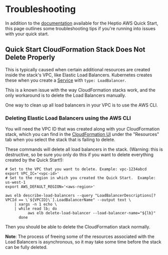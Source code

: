 # Troubleshooting

In addition to the [documentation](http://docs.heptio.com/content/aws.html) available for the Heptio AWS Quick Start, this page outlines some troubleshooting tips if you're running into issues with your quick start.

## Quick Start CloudFormation Stack Does Not Delete Properly

This is typically caused when certain additional resources are created inside the stack's VPC, like Elastic Load Balancers.  Kubernetes creates these when you create a [Service](https://kubernetes.io/docs/concepts/services-networking/service/) with `type: LoadBalancer`.

This is a known issue with the way CloudFormation stacks work, and the only workaround is to delete the Load Balancers manually.

One way to clean up all load balancers in your VPC is to use the AWS CLI.

### Deleting Elastic Load Balancers using the AWS CLI

You will need the VPC ID that was created along with your CloudFormation stack, which you can find in the [CloudFormation UI](https://console.aws.amazon.com/cloudformation) under the "Resources" tab when you select the stack that is failing to delete.

These commands will delete all load balancers in the stack.  (Warning: this is destructive, so be sure you only do this if you want to delete everything created by the Quick Start!):

```
# Set to the VPC that you want to delete. Example: vpc-1234abcd
export VPC_IC='<vpc-id>'
# Set to the region in which you created the Quick Start.  Example: us-west-1
export AWS_DEFAULT_REGION='<aws-region>'

aws elb describe-load-balancers --query "LoadBalancerDescriptions[?VPCId == \`${VPCID}\`].LoadBalancerName" --output text \
    | xargs -n 1 echo \
    | while read lb; do
          aws elb delete-load-balancer --load-balancer-name="${lb}"
      done
```

Then you should be able to delete the CloudFormation stack normally.

**Note**: The process of freeing some of the resources associated with the Load Balancers is asynchronous, so it may take some time before the stack can be fully deleted.
